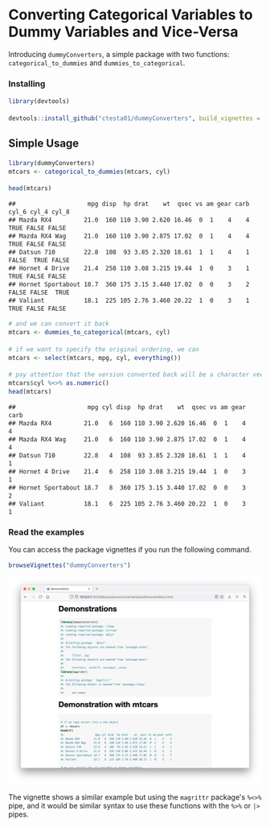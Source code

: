 # Converting Categorical Variables to Dummy Variables and Vice-Versa

Introducing `dummyConverters`, a simple package with two functions: 
`categorical_to_dummies` and `dummies_to_categorical`.

### Installing 

```r
library(devtools)

devtools::install_github("ctesta01/dummyConverters", build_vignettes = TRUE)
```

## Simple Usage

```r
library(dummyConverters)
mtcars <- categorical_to_dummies(mtcars, cyl)

head(mtcars)
```

```
##                    mpg disp  hp drat    wt  qsec vs am gear carb cyl_6 cyl_4 cyl_8
## Mazda RX4         21.0  160 110 3.90 2.620 16.46  0  1    4    4  TRUE FALSE FALSE
## Mazda RX4 Wag     21.0  160 110 3.90 2.875 17.02  0  1    4    4  TRUE FALSE FALSE
## Datsun 710        22.8  108  93 3.85 2.320 18.61  1  1    4    1 FALSE  TRUE FALSE
## Hornet 4 Drive    21.4  258 110 3.08 3.215 19.44  1  0    3    1  TRUE FALSE FALSE
## Hornet Sportabout 18.7  360 175 3.15 3.440 17.02  0  0    3    2 FALSE FALSE  TRUE
## Valiant           18.1  225 105 2.76 3.460 20.22  1  0    3    1  TRUE FALSE FALSE
```

```r
# and we can convert it back 
mtcars <- dummies_to_categorical(mtcars, cyl) 

# if we want to specify the original ordering, we can
mtcars <- select(mtcars, mpg, cyl, everything())

# pay attention that the version converted back will be a character vector
mtcars$cyl %<>% as.numeric()
head(mtcars)
```


```
##                    mpg cyl disp  hp drat    wt  qsec vs am gear carb
## Mazda RX4         21.0   6  160 110 3.90 2.620 16.46  0  1    4    4
## Mazda RX4 Wag     21.0   6  160 110 3.90 2.875 17.02  0  1    4    4
## Datsun 710        22.8   4  108  93 3.85 2.320 18.61  1  1    4    1
## Hornet 4 Drive    21.4   6  258 110 3.08 3.215 19.44  1  0    3    1
## Hornet Sportabout 18.7   8  360 175 3.15 3.440 17.02  0  0    3    2
## Valiant           18.1   6  225 105 2.76 3.460 20.22  1  0    3    1
```


### Read the examples 

You can access the package vignettes if you run the following command.

```r
browseVignettes("dummyConverters")
```

![vignette screenshot](img/demonstrations.png)

The vignette shows a similar example but using the `magrittr` package's
`%<>%` pipe, and it would be similar syntax to use these functions with the
`%>%` or `|>` pipes.


